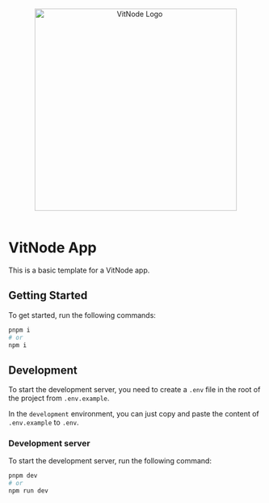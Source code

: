 <p align="center">
  <br>
  <a href="https://vitnode.com/" target="_blank">
    <picture>
      <source media="(prefers-color-scheme: dark)" srcset="https://raw.githubusercontent.com/VitNode/vitnode_page/main/assets/logo/vitnode_logo_dark.svg">
      <source media="(prefers-color-scheme: light)" srcset="https://raw.githubusercontent.com/VitNode/vitnode_page/main/assets/logo/vitnode_logo_light.svg">
      <img alt="VitNode Logo" src="https://raw.githubusercontent.com/VitNode/vitnode_page/main/assets/logo/vitnode_logo_light.svg" width="400">
    </picture>
  </a>
  <br>
  <br>
</p>

# VitNode App

This is a basic template for a VitNode app.

## Getting Started

To get started, run the following commands:

```bash
pnpm i
# or
npm i
```

## Development

To start the development server, you need to create a `.env` file in the root of the project from `.env.example`.

In the `development` environment, you can just copy and paste the content of `.env.example` to `.env`.

### Development server

To start the development server, run the following command:

```bash
pnpm dev
# or
npm run dev
```
